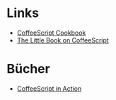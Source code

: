 Links
=====

* [CoffeeScript Cookbook](http://coffeescriptcookbook.com)
* [The Little Book on CoffeeScript](http://arcturo.github.com/library/coffeescript)

Bücher
======

* [CoffeeScript in Action](http://manning.com/lee)